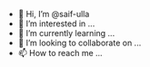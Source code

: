 - 👋 Hi, I’m @saif-ulla
- 👀 I’m interested in ...
- 🌱 I’m currently learning ...
- 💞️ I’m looking to collaborate on ...
- 📫 How to reach me ...

<!---
saif-ulla/saif-ulla is a ✨ special ✨ repository because its `README.md` (this file) appears on your GitHub profile.
You can click the Preview link to take a look at your changes.
--->
